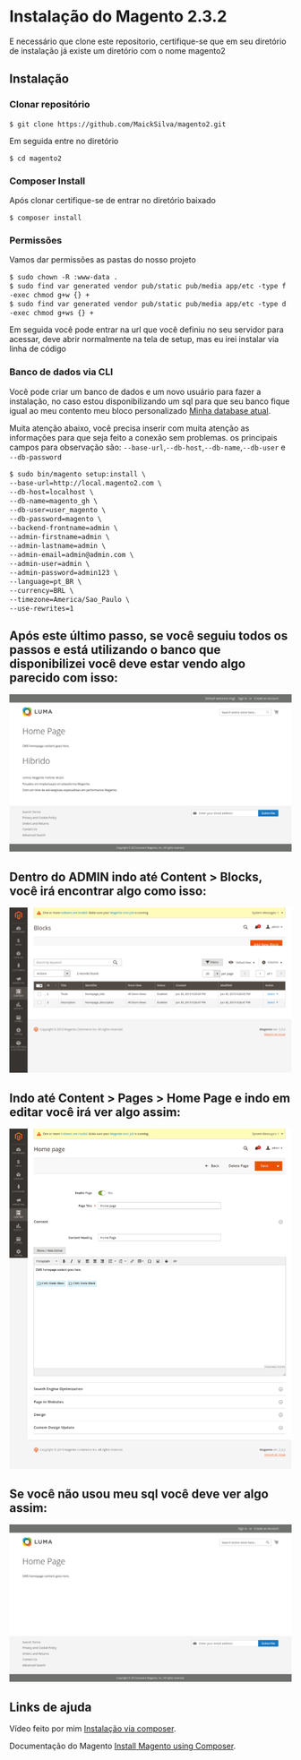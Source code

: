 # Instalação do Magento 2.3.2
 
E necessário que clone este repositorio, certifique-se que em seu diretório de instalação já existe um diretório com o nome magento2
 
## Instalação
 
### Clonar repositório
```
$ git clone https://github.com/MaickSilva/magento2.git
```
 
Em seguida entre no diretório
```
$ cd magento2
```
 
### Composer Install
 
Após clonar certifique-se de entrar no diretório baixado
 
```
$ composer install
```
 
 
### Permissões
 
Vamos dar permissões as pastas do nosso projeto
 
```
$ sudo chown -R :www-data .
$ sudo find var generated vendor pub/static pub/media app/etc -type f -exec chmod g+w {} +
$ sudo find var generated vendor pub/static pub/media app/etc -type d -exec chmod g+ws {} +
```
 
Em seguida você pode entrar na url que você definiu no seu servidor para acessar, deve abrir normalmente na tela de setup, mas eu irei instalar via linha de código
 
### Banco de dados via CLI
 
Você pode criar um banco de dados e um novo usuário para fazer a instalação, no caso estou disponibilizando um sql para que seu banco fique igual ao meu contento meu bloco personalizado
[Minha database atual](https://drive.google.com/file/d/113MtbwufKYHhJAxSaYR3wcHwja7Er7CT/view?usp=sharing).
 
Muita atenção abaixo, você precisa inserir com muita atenção as informações para que seja feito a conexão sem problemas.
os principais campos para observação são: `--base-url`,`--db-host`,`--db-name`,`--db-user` e `--db-password`
```
$ sudo bin/magento setup:install \
--base-url=http://local.magento2.com \
--db-host=localhost \
--db-name=magento_gh \
--db-user=user_magento \
--db-password=magento \
--backend-frontname=admin \
--admin-firstname=admin \
--admin-lastname=admin \
--admin-email=admin@admin.com \
--admin-user=admin \
--admin-password=admin123 \
--language=pt_BR \
--currency=BRL \
--timezone=America/Sao_Paulo \
--use-rewrites=1 
```
 
## Após este último passo, se você seguiu todos os passos e está utilizando o banco que disponibilizei você deve estar vendo algo parecido com isso:
 
![alt text](screenshots/FrontendHomepage.png "Página inicial com blocos adicionais")



## Dentro do ADMIN indo até Content > Blocks, você irá encontrar algo como isso:

![alt text](screenshots/AdminBlock.png "Tela de Blocos no Admin")
 
 
 
 
## Indo até Content > Pages > Home Page e indo em editar você irá ver algo assim:

![alt text](screenshots/AdminHomePage.png "Admin Pagina Home page")
 
 
 
 
## Se você não usou meu sql você deve ver algo assim: 

![alt text](screenshots/magentodefault.png "Página inicial padrão do tema")
 
 
## Links de ajuda
Vídeo feito por mim [Instalação via composer](https://streamable.com/mhwrf).
 
Documentação do Magento [Install Magento using Composer](https://devdocs.magento.com/guides/v2.3/install-gde/composer.html).

